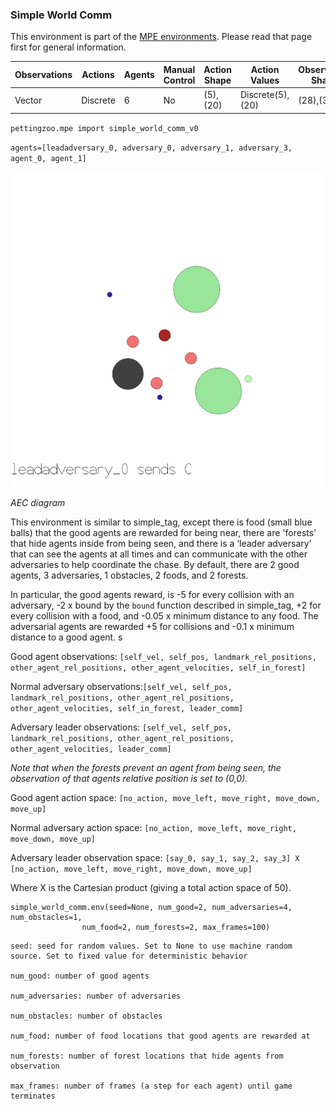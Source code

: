 
### Simple World Comm

This environment is part of the [MPE environments](../mpe). Please read that page first for general information.

| Observations | Actions  | Agents | Manual Control | Action Shape    | Action Values           | Observation Shape        | Observation Values | Num States |
|--------------|----------|--------|----------------|-----------------|-------------------------|--------------------------|--------------------|------------|
| Vector       | Discrete | 6      | No             | (5),(20) | Discrete(5),(20) | (28),(34) | (-inf,inf)         | ?          |

`pettingzoo.mpe import simple_world_comm_v0`

`agents=[leadadversary_0, adversary_0, adversary_1, adversary_3, agent_0, agent_1]`

![](mpe_simple_world_comm.gif)

*AEC diagram*

This environment is similar to simple_tag, except there is food (small blue balls) that the good agents are rewarded for being near, there are 'forests' that hide agents inside from being seen, and there is a ‘leader adversary' that can see the agents at all times and can communicate with the other adversaries to help coordinate the chase. By default, there are 2 good agents, 3 adversaries, 1 obstacles, 2 foods, and 2 forests.

In particular, the good agents reward, is -5 for every collision with an adversary, -2 x bound by the `bound` function described in simple_tag, +2 for every collision with a food, and -0.05 x minimum distance to any food. The adversarial agents are rewarded +5 for collisions and -0.1 x minimum distance to a good agent. s

Good agent observations: `[self_vel, self_pos, landmark_rel_positions, other_agent_rel_positions, other_agent_velocities, self_in_forest]`

Normal adversary observations:`[self_vel, self_pos, landmark_rel_positions, other_agent_rel_positions, other_agent_velocities, self_in_forest, leader_comm]`

Adversary leader observations: `[self_vel, self_pos, landmark_rel_positions, other_agent_rel_positions, other_agent_velocities, leader_comm]`

*Note that when the forests prevent an agent from being seen, the observation of that agents relative position is set to (0,0).*

Good agent action space: `[no_action, move_left, move_right, move_down, move_up]`

Normal adversary action space: `[no_action, move_left, move_right, move_down, move_up]`

Adversary leader observation space: `[say_0, say_1, say_2, say_3] X [no_action, move_left, move_right, move_down, move_up]`

Where X is the Cartesian product (giving a total action space of 50).


```
simple_world_comm.env(seed=None, num_good=2, num_adversaries=4, num_obstacles=1,
                num_food=2, num_forests=2, max_frames=100)
```

```
seed: seed for random values. Set to None to use machine random source. Set to fixed value for deterministic behavior

num_good: number of good agents

num_adversaries: number of adversaries

num_obstacles: number of obstacles

num_food: number of food locations that good agents are rewarded at

num_forests: number of forest locations that hide agents from observation

max_frames: number of frames (a step for each agent) until game terminates
```
